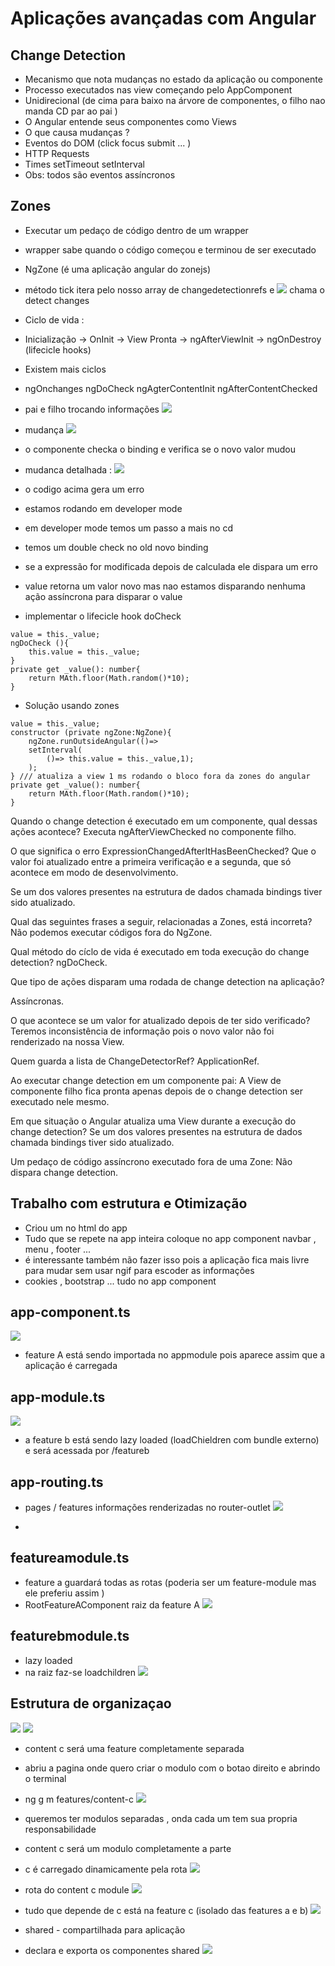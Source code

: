 # Aplicações avançadas com Angular 

## Change Detection 
- Mecanismo que nota mudanças no estado da aplicação ou componente
- Processo executados nas view começando pelo AppComponent
- Unidirecional (de cima para baixo na árvore de componentes, o filho nao manda CD par ao pai )
- O Angular entende seus componentes como Views 
-  O que causa mudanças ?
- Eventos do DOM (click focus submit ... )
- HTTP Requests
- Times setTimeout setInterval 
- Obs: todos são eventos assíncronos

## Zones 
- Executar um pedaço de código dentro de um wrapper
- wrapper sabe quando o código começou e terminou de ser executado 
- NgZone (é uma aplicação angular do zonejs)
- método tick itera pelo nosso array de changedetectionrefs  e 
![](cdref.PNG)
chama o detect changes



- Ciclo de vida : 

- Inicialização -> OnInit -> View Pronta -> ngAfterViewInit -> ngOnDestroy (lifecicle hooks)
- Existem mais ciclos 
- ngOnchanges ngDoCheck ngAgterContentInit ngAfterContentChecked 


- pai e filho trocando informações 
![](comunicacao.PNG)
- mudança
![](mudanca.PNG)
- o componente checka o binding e verifica se o novo valor mudou 
- mudanca detalhada :
![](mudancadetail.PNG)

- o codigo acima gera um erro 
- estamos rodando em developer mode 
- em developer mode temos um passo a mais no cd 
- temos um double check no old  novo binding
- se a expressão for modificada depois de calculada ele dispara um erro 
- value retorna um valor novo mas nao estamos disparando nenhuma ação assíncrona para disparar o value 
- implementar o lifecicle hook doCheck 

``` JS 
value = this._value;
ngDoCheck (){
    this.value = this._value; 
}
private get _value(): number{
    return MAth.floor(Math.random()*10);
}
```
- Solução usando zones 

``` JS 
value = this._value;
constructor (private ngZone:NgZone){
    ngZone.runOutsideAngular(()=>
    setInterval(
        ()=> this.value = this._value,1);
    );
} /// atualiza a view 1 ms rodando o bloco fora da zones do angular 
private get _value(): number{
    return MAth.floor(Math.random()*10);
}
```

Quando o change detection é executado em um componente, qual dessas ações acontece?
Executa ngAfterViewChecked no componente filho.


O que significa o erro ExpressionChangedAfterItHasBeenChecked?
Que o valor foi atualizado entre a primeira verificação e a segunda, que só acontece em modo de desenvolvimento.


Se um dos valores presentes na estrutura de dados chamada bindings tiver sido atualizado.

Qual das seguintes frases a seguir, relacionadas a Zones, está incorreta?
Não podemos executar códigos fora do NgZone.

Qual método do cíclo de vida é executado em toda execução do change detection?
ngDoCheck.

Que tipo de ações disparam uma rodada de change detection na aplicação?

Assíncronas.

O que acontece se um valor for atualizado depois de ter sido verificado?
Teremos inconsistência de informação pois o novo valor não foi renderizado na nossa View.

Quem guarda a lista de ChangeDetectorRef?
ApplicationRef.


Ao executar change detection em um componente pai:
A View de componente filho fica pronta apenas depois de o change detection ser executado nele mesmo.


Em que situação o Angular atualiza uma View durante a execução do change detection?
Se um dos valores presentes na estrutura de dados chamada bindings tiver sido atualizado.

Um pedaço de código assíncrono executado fora de uma Zone:
Não dispara change detection.

## Trabalho com estrutura e Otimização 

- Criou um <router-outlet> no html do app 
- Tudo que se repete na app inteira coloque no app component navbar , menu , footer ... 
- é interessante também não fazer isso pois a aplicação fica mais livre para mudar sem usar ngif para escoder as informações 
- cookies , bootstrap ... tudo no app component

##  app-component.ts
![](1.PNG)


-  feature A está sendo importada no appmodule pois aparece assim que a aplicação é carregada 
##  app-module.ts
![](2.PNG)

- a feature b está sendo lazy loaded (loadChieldren com bundle externo) e será acessada por /featureb
##  app-routing.ts
- pages / features informações renderizadas no router-outlet
![](3.PNG)

- 
##  featureamodule.ts
- feature a guardará todas as rotas (poderia ser um feature-module mas ele preferiu assim )
- RootFeatureAComponent raiz da feature A 
![](4.PNG)

##  featurebmodule.ts
- lazy loaded
- na raiz faz-se loadchildren
![](5.PNG)

## Estrutura de organizaçao 

![](6.PNG)
![](7.PNG)
- content c será uma feature completamente separada 
- abriu a pagina onde quero criar o modulo com o botao direito e abrindo o terminal 
- ng g m features/content-c
![](8.PNG)
- queremos ter modulos separadas , onda cada um tem sua propria responsabilidade 
- content c será um modulo completamente a parte 
- c é carregado dinamicamente pela rota 
![](9.PNG)
- rota do content c module 
![](10.PNG)
- tudo que depende de c está na feature c (isolado das features a e b)
![](11.PNG)

- shared - compartilhada para aplicação 
- declara e exporta os componentes shared 
![](12.PNG)

